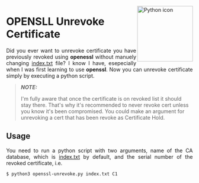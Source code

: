 <img width="150" align="right" title="Python icon" src="https://www.internetsociety.org/wp-content/uploads/2016/09/OpenSSL.png" alt_text="OPENSSL"></img>
# OPENSLL Unrevoke Certificate
<p align="justify">Did you ever want to unrevoke certificate you have previously revoked using <b>openessl</b> without manuely changing <u>index.txt</u> file? I know I have, esepecially when I was first learning to use <b>openssl</b>. Now you can unrevoke certificate simply by executing a python script.</p>

> **_NOTE:_**
> 
> I'm fully aware that once the certificate is on revoked list it should stay there. That's why it's recommended to never revoke cert unless you know it's been compromised. You could make an argument for unrevoking a cert that has been revoke as Certificate Hold.

## Usage
<p align="justify">You need to run a python script with two arguments, name of the CA database, which is <u>index.txt</u> by default, and the serial number of the revoked certificate, i.e.</p>

```bash
$ python3 openssl-unrevoke.py index.txt C1
```